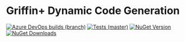# Griffin+ Dynamic Code Generation

[![Azure DevOps builds (branch)](https://img.shields.io/azure-devops/build/griffinplus/2f589a5e-e2ab-4c08-bee5-5356db2b2aeb/36/master?label=Build)](https://dev.azure.com/griffinplus/DotNET%20Libraries/_build/latest?definitionId=36&branchName=master)
[![Tests (master)](https://img.shields.io/azure-devops/tests/griffinplus/DotNET%20Libraries/36/master?label=Tests)](https://dev.azure.com/griffinplus/DotNET%20Libraries/_build/latest?definitionId=36&branchName=master)
[![NuGet Version](https://img.shields.io/nuget/v/GriffinPlus.Lib.CodeGeneration.svg)](https://www.nuget.org/packages/GriffinPlus.Lib.CodeGeneration)
[![NuGet Downloads](https://img.shields.io/nuget/dt/GriffinPlus.Lib.CodeGeneration.svg)](https://www.nuget.org/packages/GriffinPlus.Lib.CodeGeneration)

